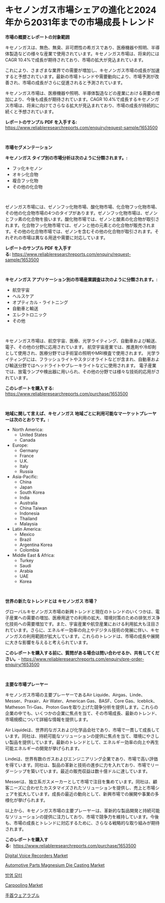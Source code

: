 <p><h1>キセノンガス市場シェアの進化と2024年から2031年までの市場成長トレンド</h1></p><p><strong>市場の概要とレポートの対象範囲</strong></p>
<p><p>キセノンガスは、無色、無臭、非可燃性の希ガスであり、医療機器や照明、半導体製造などの様々な産業で使用されています。キセノンガス市場は、将来的にはCAGR 10.4%で成長が期待されており、市場の拡大が見込まれています。</p><p>これにより、さまざまな業界での需要が増加し、キセノンガス市場の成長が加速すると予想されています。最新の市場トレンドや需要動向により、市場予測が改善され、市場の成長がさらに促進されると予測されています。</p><p>キセノンガス市場は、医療機器や照明、半導体製造などの産業における需要の増加により、今後も成長が期待されています。CAGR 10.4%で成長するキセノンガス市場は、将来に向けてさらなる拡大が見込まれており、市場の成長が持続的に続くと予想されています。</p></p>
<p><strong>レポートのサンプル PDF を入手する:</strong> <a href="https://www.reliableresearchreports.com/enquiry/request-sample/1653500">https://www.reliableresearchreports.com/enquiry/request-sample/1653500</a></p>
<p>&nbsp;</p>
<p><strong>市場セグメンテーション</strong></p>
<p><strong>キセノンガス タイプ別の市場分析は次のように分類されます。:</strong></p>
<p><ul><li>フッ化キセノン</li><li>オキシ化合物</li><li>複合フッ化物</li><li>その他の化合物</li></ul></p>
<p>&nbsp;</p>
<p><p>ゼノンガス市場には、ゼノンフッ化物市場、酸化物市場、化合物フッ化物市場、その他の化合物市場の4つのタイプがあります。ゼノンフッ化物市場は、ゼノンとフッ素の化合物を扱います。酸化物市場では、ゼノンと酸素の化合物が取引されます。化合物フッ化物市場では、ゼノンと他の元素との化合物が販売されます。その他の化合物市場では、ゼノンを含むその他の化合物が取引されます。それぞれの市場は異なる用途や需要に対応しています。</p></p>
<p><strong>レポートのサンプル PDF を入手する:</strong>&nbsp;<a href="https://www.reliableresearchreports.com/enquiry/request-sample/1653500">https://www.reliableresearchreports.com/enquiry/request-sample/1653500</a></p>
<p>&nbsp;</p>
<p><strong> キセノンガス アプリケーション別の市場産業調査は次のように分類されます。:</strong></p>
<p><ul><li>航空宇宙</li><li>ヘルスケア</li><li>オプティカル・ライトニング</li><li>自動車と輸送</li><li>エレクトロニック</li><li>その他</li></ul></p>
<p>&nbsp;</p>
<p><p>キセノンガス市場は、航空宇宙、医療、光学ライティング、自動車および輸送、電子、その他の分野に応用されています。 航空宇宙産業では、推進剤や冷却剤として使用され、医療分野では手術室の照明やMRI検査で使用されます。 光学ライティングには、フラッシュライトやスタジオライトなどが含まれ、自動車および輸送分野ではヘッドライトやブレーキライトなどに使用されます。 電子産業では、放電ランプや検出器に用いられ、その他の分野では様々な技術的応用がされています。</p></p>
<p><strong>このレポートを購入する:</strong>&nbsp; <a href="https://www.reliableresearchreports.com/purchase/1653500">https://www.reliableresearchreports.com/purchase/1653500</a></p>
<p>&nbsp;</p>
<p><strong>地域に関して言えば、キセノンガス 地域ごとに利用可能なマーケットプレーヤーは次のとおりです。:</strong></p>
<p><ul>
    <li>
        North America:
        <ul>
            <li>United States</li>
            <li>Canada</li>
        </ul>
    </li>
    <li>
        Europe:
        <ul>
            <li>Germany</li>
            <li>France</li>
            <li>U.K.</li>
            <li>Italy</li>
            <li>Russia</li>
        </ul>
    </li>
    <li>
        Asia-Pacific:
        <ul>
            <li>China</li>
            <li>Japan</li>
            <li>South Korea</li>
            <li>India</li>
            <li>Australia</li>
            <li>China Taiwan</li>
            <li>Indonesia</li>
            <li>Thailand</li>
            <li>Malaysia</li>
        </ul>
    </li>
    <li>
        Latin America:
        <ul>
            <li>Mexico</li>
            <li>Brazil</li>
            <li>Argentina Korea</li>
            <li>Colombia</li>
        </ul>
    </li>
    <li>
        Middle East & Africa:
        <ul>
            <li>Turkey</li>
            <li>Saudi</li>
            <li>Arabia</li>
            <li>UAE</li>
            <li>Korea</li>
        </ul>
    </li>
    </ul></p>
<p>&nbsp;</p>
<p><strong>世界の新たなトレンドとは キセノンガス 市場？</strong></p>
<p><p>グローバルキセノンガス市場の新興トレンドと現在のトレンドのいくつかは、電子産業への需要の増加、医療用途での利用の拡大、環境対策のための排気ガス浄化技術への需要増加です。また、宇宙産業や航空産業における利用拡大も注目されています。さらに、エネルギー効率の向上やデジタル技術の発展に伴い、キセノンガスの利用範囲が拡大しています。これらのトレンドは、市場の成長や展開に大きな影響を与えると考えられています。</p></p>
<p><strong>このレポートを購入する前に、質問がある場合は問い合わせるか、共有してください。</strong>- <a href="https://www.reliableresearchreports.com/enquiry/pre-order-enquiry/1653500">https://www.reliableresearchreports.com/enquiry/pre-order-enquiry/1653500</a></p>
<p>&nbsp;</p>
<p><strong>主要な市場プレーヤー</strong></p>
<p><p>キセノンガス市場の主要プレーヤーであるAir Liquide、Airgas、Linde、Messer、Praxair、Air Water、American Gas、BASF、Core Gas、Iceblick、Matheson Tri-Gas、Proton Gasを取り上げた競争分析を提供します。これらの企業の中でも、いくつかの企業に焦点を当て、その市場成長、最新のトレンド、市場規模について詳細な情報を提供します。</p><p>Air Liquideは、世界的なガスおよび化学品会社であり、市場で一貫して成長しています。同社は、持続可能なソリューションの提供に焦点を当て、環境にやさしい製品を提供しています。最新のトレンドとして、エネルギー効率の向上や再生可能エネルギーの開発が挙げられます。</p><p>Lindeは、世界有数のガスおよびエンジニアリング企業であり、市場で高い評価を得ています。同社は、製品の革新と技術の進歩に力を入れており、市場でリーダーシップを築いています。最近の販売収益は数十億ドルに達しています。</p><p>Messerは、独立系ガスメーカーとして市場で注目を集めています。同社は、顧客ニーズに合わせたカスタマイズされたソリューションを提供し、売上と市場シェアを拡大しています。成長の最近の動向として、新興市場での展開や事業の多様化が挙げられます。</p><p>以上から、キセノンガス市場の主要プレーヤーは、革新的な製品開発と持続可能なソリューションの提供に注力しており、市場で競争力を維持しています。今後も、市場の成長とトレンドに対応するために、さらなる戦略的な取り組みが期待されます。</p></p>
<p><strong>このレポートを購入する:</strong>&nbsp;&nbsp;<a href="https://www.reliableresearchreports.com/purchase/1653500">https://www.reliableresearchreports.com/purchase/1653500</a></p>
<p><p><a href="https://github.com/mharielmesa/Market-Research-Report-List-2/blob/main/digital-voice-recorders-market.md">Digital Voice Recorders Market</a></p><p><a href="https://issuu.com/reportprime-2/docs/automotive-parts-magnesium-die-casting-market-size">Automotive Parts Magnesium Die Casting Market</a></p><p><a href="https://github.com/vdhdwjyp90142/Market-Research-Report-List-1/blob/main/73981169959.md">방염 모터</a></p><p><a href="https://issuu.com/reportprime-2/docs/carpooling-market-size-2030.pptx">Carpooling Market</a></p><p><a href="https://github.com/dandier2003/Market-Research-Report-List-1/blob/main/561055310884.md">手首ウェアラブル</a></p></p>